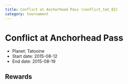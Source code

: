 ```yaml
---
title: Conflict at Anchorhead Pass (conflict_tat_02)
category: tournament
---
```

# Conflict at Anchorhead Pass

  * Planet: Tatooine
  * Start date: 2015-08-12
  * End date: 2015-08-19

## Rewards

